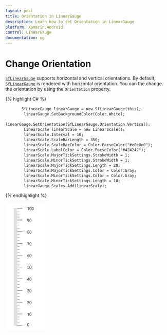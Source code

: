 ```yaml
---
layout: post
title: Orientation in LinearGauge
description: Learn how to set Orientation in LinearGauge
platform: Xamarin.Android
control: LinearGauge
documentation: ug
---
```

# Change Orientation

[`SfLinearGauge`](https://help.syncfusion.com/cr/xamarin-android/Com.Syncfusion.Gauges.SfLinearGauge.SfLinearGauge.html) supports horizontal and vertical orientations. By default, [`SfLinearGauge`](https://help.syncfusion.com/cr/xamarin-android/Com.Syncfusion.Gauges.SfLinearGauge.SfLinearGauge.html) is rendered with horizontal orientation. You can the change the orientation by using the `Orientation` property. 

{% highlight C# %}

           SfLinearGauge linearGauge = new SfLinearGauge(this);
            linearGauge.SetBackgroundColor(Color.White);
            linearGauge.SetOrientation(SfLinearGauge.Orientation.Vertical);
            LinearScale linearScale = new LinearScale();
            linearScale.Interval = 10;
            linearScale.ScaleBarLength = 350;
            linearScale.ScaleBarColor = Color.ParseColor("#e0e0e0");
            linearScale.LabelColor = Color.ParseColor("#424242");
            linearScale.MajorTickSettings.StrokeWidth = 1;
            linearScale.MinorTickSettings.StrokeWidth = 1;
            linearScale.MajorTickSettings.Length = 20;
            linearScale.MajorTickSettings.Color = Color.Gray;
            linearScale.MinorTickSettings.Color = Color.Gray;
            linearScale.MinorTickSettings.Length = 10;
            linearGauge.Scales.Add(linearScale);


{% endhighlight %}

![](change_orientation/orientaion.png)
